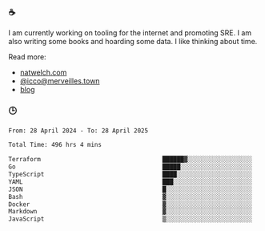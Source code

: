 ### ☕

I am currently working on tooling for the internet and promoting SRE. I am also writing some books and hoarding some data. I like thinking about time. 

Read more:

 - [natwelch.com](https://natwelch.com)
 - [@icco@merveilles.town](https://merveilles.town/@icco)
 - [blog](https://writing.natwelch.com)

### 🕒

<!--START_SECTION:waka-->

```txt
From: 28 April 2024 - To: 28 April 2025

Total Time: 496 hrs 4 mins

Terraform                                  ██████▓░░░░░░░░░░░░░░░░░░   26.26 %
Go                                         █████░░░░░░░░░░░░░░░░░░░░   20.54 %
TypeScript                                 ████░░░░░░░░░░░░░░░░░░░░░   16.46 %
YAML                                       ███░░░░░░░░░░░░░░░░░░░░░░   11.90 %
JSON                                       █░░░░░░░░░░░░░░░░░░░░░░░░   04.29 %
Bash                                       ▓░░░░░░░░░░░░░░░░░░░░░░░░   03.09 %
Docker                                     ▓░░░░░░░░░░░░░░░░░░░░░░░░   02.82 %
Markdown                                   ▓░░░░░░░░░░░░░░░░░░░░░░░░   02.46 %
JavaScript                                 ▒░░░░░░░░░░░░░░░░░░░░░░░░   01.82 %
```

<!--END_SECTION:waka-->
